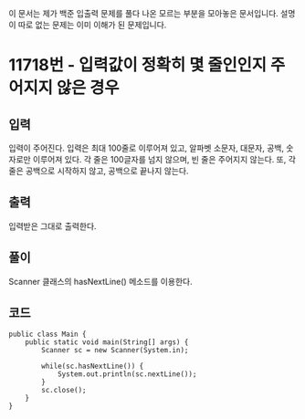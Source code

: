 이 문서는 제가 백준 입출력 문제를 풀다 나온 모르는 부분을 모아놓은 문서입니다. 설명이 따로 없는 문제는 이미 이해가 된 문제입니다.

# 11718번 - 입력값이 정확히 몇 줄인인지 주어지지 않은 경우

## 입력 
입력이 주어진다. 입력은 최대 100줄로 이루어져 있고, 알파벳 소문자, 대문자, 공백, 숫자로만 이루어져 있다. 각 줄은 100글자를 넘지 않으며, 빈 줄은 주어지지 않는다. 또, 각 줄은 공백으로 시작하지 않고, 공백으로 끝나지 않는다.

## 출력

입력받은 그대로 출력한다.

## 풀이

Scanner 클래스의 hasNextLine() 메소드를 이용한다.

## 코드

    public class Main {
        public static void main(String[] args) {
            Scanner sc = new Scanner(System.in);
            
            while(sc.hasNextLine()) {
                System.out.println(sc.nextLine());			
            }
            sc.close();
        }
    }
